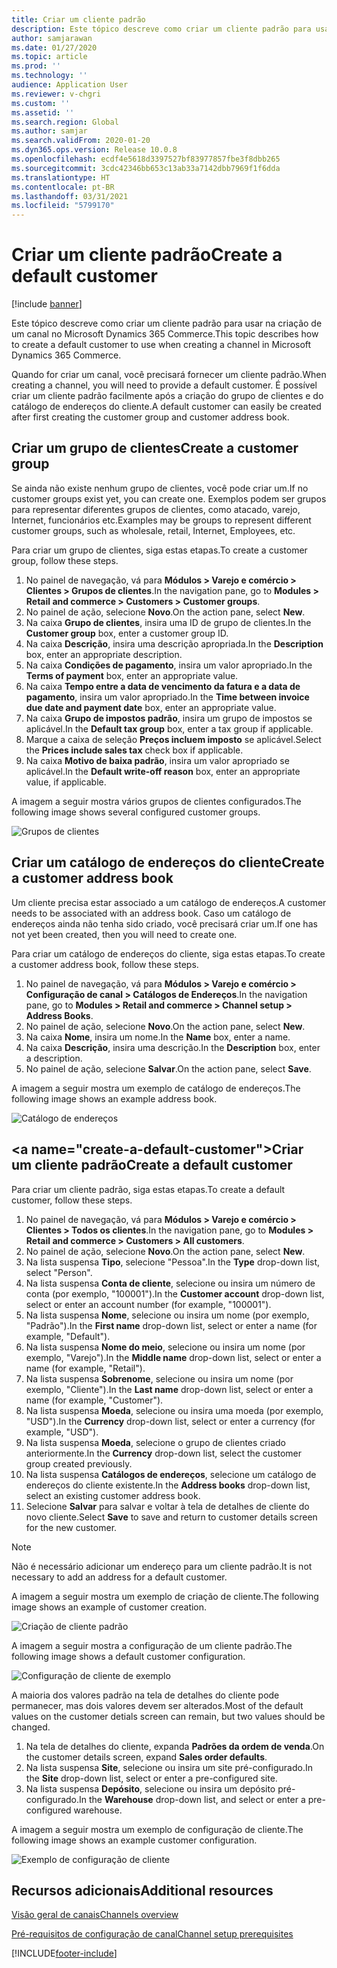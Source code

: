 ```yaml
---
title: Criar um cliente padrão
description: Este tópico descreve como criar um cliente padrão para usar na criação de um canal no Microsoft Dynamics 365 Commerce.
author: samjarawan
ms.date: 01/27/2020
ms.topic: article
ms.prod: ''
ms.technology: ''
audience: Application User
ms.reviewer: v-chgri
ms.custom: ''
ms.assetid: ''
ms.search.region: Global
ms.author: samjar
ms.search.validFrom: 2020-01-20
ms.dyn365.ops.version: Release 10.0.8
ms.openlocfilehash: ecdf4e5618d3397527bf83977857fbe3f8dbb265
ms.sourcegitcommit: 3cdc42346bb653c13ab33a7142dbb7969f1f6dda
ms.translationtype: HT
ms.contentlocale: pt-BR
ms.lasthandoff: 03/31/2021
ms.locfileid: "5799170"
---
```

# <a name="create-a-default-customer"></a><span data-ttu-id="3b208-103">Criar um cliente padrão</span><span class="sxs-lookup"><span data-stu-id="3b208-103">Create a default customer</span></span>

[!include [banner](includes/banner.md)]

<span data-ttu-id="3b208-104">Este tópico descreve como criar um cliente padrão para usar na criação de um canal no Microsoft Dynamics 365 Commerce.</span><span class="sxs-lookup"><span data-stu-id="3b208-104">This topic describes how to create a default customer to use when creating a channel in Microsoft Dynamics 365 Commerce.</span></span>

<span data-ttu-id="3b208-105">Quando for criar um canal, você precisará fornecer um cliente padrão.</span><span class="sxs-lookup"><span data-stu-id="3b208-105">When creating a channel, you will need to provide a default customer.</span></span> <span data-ttu-id="3b208-106">É possível criar um cliente padrão facilmente após a criação do grupo de clientes e do catálogo de endereços do cliente.</span><span class="sxs-lookup"><span data-stu-id="3b208-106">A default customer can easily be created after first creating the customer group and customer address book.</span></span>

## <a name="create-a-customer-group"></a><span data-ttu-id="3b208-107">Criar um grupo de clientes</span><span class="sxs-lookup"><span data-stu-id="3b208-107">Create a customer group</span></span>

<span data-ttu-id="3b208-108">Se ainda não existe nenhum grupo de clientes, você pode criar um.</span><span class="sxs-lookup"><span data-stu-id="3b208-108">If no customer groups exist yet, you can create one.</span></span> <span data-ttu-id="3b208-109">Exemplos podem ser grupos para representar diferentes grupos de clientes, como atacado, varejo, Internet, funcionários etc.</span><span class="sxs-lookup"><span data-stu-id="3b208-109">Examples may be groups to represent different customer groups, such as wholesale, retail, Internet, Employees, etc.</span></span>

<span data-ttu-id="3b208-110">Para criar um grupo de clientes, siga estas etapas.</span><span class="sxs-lookup"><span data-stu-id="3b208-110">To create a customer group, follow these steps.</span></span>

1. <span data-ttu-id="3b208-111">No painel de navegação, vá para **Módulos \> Varejo e comércio \> Clientes \> Grupos de clientes**.</span><span class="sxs-lookup"><span data-stu-id="3b208-111">In the navigation pane, go to **Modules \> Retail and commerce \> Customers \> Customer groups**.</span></span>
1. <span data-ttu-id="3b208-112">No painel de ação, selecione **Novo**.</span><span class="sxs-lookup"><span data-stu-id="3b208-112">On the action pane, select **New**.</span></span>
1. <span data-ttu-id="3b208-113">Na caixa **Grupo de clientes**, insira uma ID de grupo de clientes.</span><span class="sxs-lookup"><span data-stu-id="3b208-113">In the **Customer group** box, enter a customer group ID.</span></span>
1. <span data-ttu-id="3b208-114">Na caixa **Descrição**, insira uma descrição apropriada.</span><span class="sxs-lookup"><span data-stu-id="3b208-114">In the **Description** box, enter an appropriate description.</span></span>
1. <span data-ttu-id="3b208-115">Na caixa **Condições de pagamento**, insira um valor apropriado.</span><span class="sxs-lookup"><span data-stu-id="3b208-115">In the **Terms of payment** box, enter an appropriate value.</span></span>
1. <span data-ttu-id="3b208-116">Na caixa **Tempo entre a data de vencimento da fatura e a data de pagamento**, insira um valor apropriado.</span><span class="sxs-lookup"><span data-stu-id="3b208-116">In the **Time between invoice due date and payment date** box, enter an appropriate value.</span></span>
1. <span data-ttu-id="3b208-117">Na caixa **Grupo de impostos padrão**, insira um grupo de impostos se aplicável.</span><span class="sxs-lookup"><span data-stu-id="3b208-117">In the **Default tax group** box, enter a tax group if applicable.</span></span>
1. <span data-ttu-id="3b208-118">Marque a caixa de seleção **Preços incluem imposto** se aplicável.</span><span class="sxs-lookup"><span data-stu-id="3b208-118">Select the **Prices include sales tax** check box if applicable.</span></span>
1. <span data-ttu-id="3b208-119">Na caixa **Motivo de baixa padrão**, insira um valor apropriado se aplicável.</span><span class="sxs-lookup"><span data-stu-id="3b208-119">In the **Default write-off reason** box, enter an appropriate value, if applicable.</span></span>

<span data-ttu-id="3b208-120">A imagem a seguir mostra vários grupos de clientes configurados.</span><span class="sxs-lookup"><span data-stu-id="3b208-120">The following image shows several configured customer groups.</span></span>

![Grupos de clientes](media/customer-groups.png)

## <a name="create-a-customer-address-book"></a><span data-ttu-id="3b208-122">Criar um catálogo de endereços do cliente</span><span class="sxs-lookup"><span data-stu-id="3b208-122">Create a customer address book</span></span>

<span data-ttu-id="3b208-123">Um cliente precisa estar associado a um catálogo de endereços.</span><span class="sxs-lookup"><span data-stu-id="3b208-123">A customer needs to be associated with an address book.</span></span> <span data-ttu-id="3b208-124">Caso um catálogo de endereços ainda não tenha sido criado, você precisará criar um.</span><span class="sxs-lookup"><span data-stu-id="3b208-124">If one has not yet been created, then you will need to create one.</span></span>

<span data-ttu-id="3b208-125">Para criar um catálogo de endereços do cliente, siga estas etapas.</span><span class="sxs-lookup"><span data-stu-id="3b208-125">To create a customer address book, follow these steps.</span></span>

1. <span data-ttu-id="3b208-126">No painel de navegação, vá para **Módulos \> Varejo e comércio \> Configuração de canal \> Catálogos de Endereços**.</span><span class="sxs-lookup"><span data-stu-id="3b208-126">In the navigation pane, go to **Modules \> Retail and commerce \> Channel setup \> Address Books**.</span></span>
1. <span data-ttu-id="3b208-127">No painel de ação, selecione **Novo**.</span><span class="sxs-lookup"><span data-stu-id="3b208-127">On the action pane, select **New**.</span></span>
1. <span data-ttu-id="3b208-128">Na caixa **Nome**, insira um nome.</span><span class="sxs-lookup"><span data-stu-id="3b208-128">In the **Name** box, enter a name.</span></span>
1. <span data-ttu-id="3b208-129">Na caixa **Descrição**, insira uma descrição.</span><span class="sxs-lookup"><span data-stu-id="3b208-129">In the **Description** box, enter a description.</span></span>
1. <span data-ttu-id="3b208-130">No painel de ação, selecione **Salvar**.</span><span class="sxs-lookup"><span data-stu-id="3b208-130">On the action pane, select **Save**.</span></span>

<span data-ttu-id="3b208-131">A imagem a seguir mostra um exemplo de catálogo de endereços.</span><span class="sxs-lookup"><span data-stu-id="3b208-131">The following image shows an example address book.</span></span>

![Catálogo de endereços](media/address-book.png)

## <a name="create-a-default-customer&quot;></a><span data-ttu-id=&quot;3b208-133&quot;>Criar um cliente padrão</span><span class=&quot;sxs-lookup&quot;><span data-stu-id=&quot;3b208-133&quot;>Create a default customer</span></span>

<span data-ttu-id=&quot;3b208-134&quot;>Para criar um cliente padrão, siga estas etapas.</span><span class=&quot;sxs-lookup&quot;><span data-stu-id=&quot;3b208-134&quot;>To create a default customer, follow these steps.</span></span>

1. <span data-ttu-id=&quot;3b208-135&quot;>No painel de navegação, vá para **Módulos \> Varejo e comércio \> Clientes \> Todos os clientes**.</span><span class=&quot;sxs-lookup&quot;><span data-stu-id=&quot;3b208-135&quot;>In the navigation pane, go to **Modules \> Retail and commerce \> Customers \> All customers**.</span></span>
1. <span data-ttu-id=&quot;3b208-136&quot;>No painel de ação, selecione **Novo**.</span><span class=&quot;sxs-lookup&quot;><span data-stu-id=&quot;3b208-136&quot;>On the action pane, select **New**.</span></span>
1. <span data-ttu-id=&quot;3b208-137&quot;>Na lista suspensa **Tipo**, selecione &quot;Pessoa&quot;.</span><span class=&quot;sxs-lookup&quot;><span data-stu-id=&quot;3b208-137&quot;>In the **Type** drop-down list, select &quot;Person&quot;.</span></span>
1. <span data-ttu-id=&quot;3b208-138&quot;>Na lista suspensa **Conta de cliente**, selecione ou insira um número de conta (por exemplo, &quot;100001").</span><span class="sxs-lookup"><span data-stu-id="3b208-138">In the **Customer account** drop-down list, select or enter an account number (for example, "100001").</span></span>
1. <span data-ttu-id="3b208-139">Na lista suspensa **Nome**, selecione ou insira um nome (por exemplo, "Padrão").</span><span class="sxs-lookup"><span data-stu-id="3b208-139">In the **First name** drop-down list, select or enter a name (for example, "Default").</span></span>
1. <span data-ttu-id="3b208-140">Na lista suspensa **Nome do meio**, selecione ou insira um nome (por exemplo, "Varejo").</span><span class="sxs-lookup"><span data-stu-id="3b208-140">In the **Middle name** drop-down list, select or enter a name (for example, "Retail").</span></span>
1. <span data-ttu-id="3b208-141">Na lista suspensa **Sobrenome**, selecione ou insira um nome (por exemplo, "Cliente").</span><span class="sxs-lookup"><span data-stu-id="3b208-141">In the **Last name** drop-down list, select or enter a name (for example, "Customer").</span></span>
1. <span data-ttu-id="3b208-142">Na lista suspensa **Moeda**, selecione ou insira uma moeda (por exemplo, "USD").</span><span class="sxs-lookup"><span data-stu-id="3b208-142">In the **Currency** drop-down list, select or enter a currency (for example, "USD").</span></span>
1. <span data-ttu-id="3b208-143">Na lista suspensa **Moeda**, selecione o grupo de clientes criado anteriormente.</span><span class="sxs-lookup"><span data-stu-id="3b208-143">In the **Currency** drop-down list, select the customer group created previously.</span></span>
1. <span data-ttu-id="3b208-144">Na lista suspensa **Catálogos de endereços**, selecione um catálogo de endereços do cliente existente.</span><span class="sxs-lookup"><span data-stu-id="3b208-144">In the **Address books**  drop-down list, select an existing customer address book.</span></span>
1. <span data-ttu-id="3b208-145">Selecione **Salvar** para salvar e voltar à tela de detalhes de cliente do novo cliente.</span><span class="sxs-lookup"><span data-stu-id="3b208-145">Select **Save** to save and return to customer details screen for the new customer.</span></span>

> [!NOTE]
> <span data-ttu-id="3b208-146">Não é necessário adicionar um endereço para um cliente padrão.</span><span class="sxs-lookup"><span data-stu-id="3b208-146">It is not necessary to add an address for a default customer.</span></span>

<span data-ttu-id="3b208-147">A imagem a seguir mostra um exemplo de criação de cliente.</span><span class="sxs-lookup"><span data-stu-id="3b208-147">The following image shows an example of customer creation.</span></span>

![Criação de cliente padrão](media/default-customer-creation.png)

<span data-ttu-id="3b208-149">A imagem a seguir mostra a configuração de um cliente padrão.</span><span class="sxs-lookup"><span data-stu-id="3b208-149">The following image shows a default customer configuration.</span></span>

![Configuração de cliente de exemplo](media/default-customer-configuration1.png)

<span data-ttu-id="3b208-151">A maioria dos valores padrão na tela de detalhes do cliente pode permanecer, mas dois valores devem ser alterados.</span><span class="sxs-lookup"><span data-stu-id="3b208-151">Most of the default values on the customer detials screen can remain, but two values should be changed.</span></span>

1. <span data-ttu-id="3b208-152">Na tela de detalhes do cliente, expanda **Padrões da ordem de venda**.</span><span class="sxs-lookup"><span data-stu-id="3b208-152">On the customer details screen, expand **Sales order defaults**.</span></span>
1. <span data-ttu-id="3b208-153">Na lista suspensa **Site**, selecione ou insira um site pré-configurado.</span><span class="sxs-lookup"><span data-stu-id="3b208-153">In the **Site** drop-down list, select or enter a pre-configured site.</span></span>
1. <span data-ttu-id="3b208-154">Na lista suspensa **Depósito**, selecione ou insira um depósito pré-configurado.</span><span class="sxs-lookup"><span data-stu-id="3b208-154">In the **Warehouse** drop-down list, and select or enter a pre-configured warehouse.</span></span>

<span data-ttu-id="3b208-155">A imagem a seguir mostra um exemplo de configuração de cliente.</span><span class="sxs-lookup"><span data-stu-id="3b208-155">The following image shows an example customer configuration.</span></span>

![Exemplo de configuração de cliente](media/default-customer-configuration2.png)

## <a name="additional-resources"></a><span data-ttu-id="3b208-157">Recursos adicionais</span><span class="sxs-lookup"><span data-stu-id="3b208-157">Additional resources</span></span>

[<span data-ttu-id="3b208-158">Visão geral de canais</span><span class="sxs-lookup"><span data-stu-id="3b208-158">Channels overview</span></span>](channels-overview.md)

[<span data-ttu-id="3b208-159">Pré-requisitos de configuração de canal</span><span class="sxs-lookup"><span data-stu-id="3b208-159">Channel setup prerequisites</span></span>](channels-prerequisites.md)


[!INCLUDE[footer-include](../includes/footer-banner.md)]
